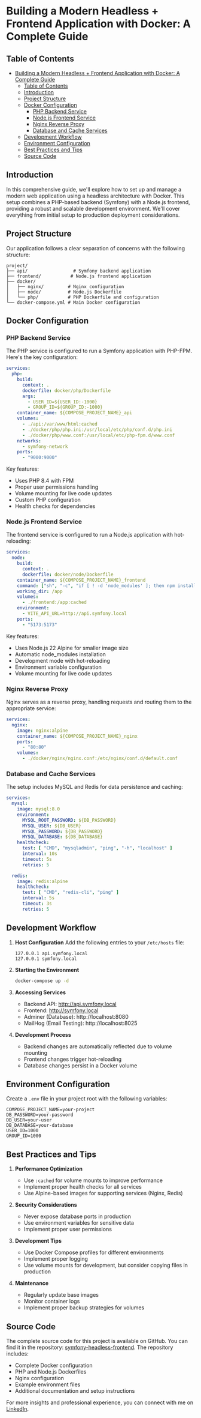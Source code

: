 # Building a Modern Headless + Frontend Application with Docker: A Complete Guide

## Table of Contents
- [Building a Modern Headless + Frontend Application with Docker: A Complete Guide](#building-a-modern-headless--frontend-application-with-docker-a-complete-guide)
  - [Table of Contents](#table-of-contents)
  - [Introduction](#introduction)
  - [Project Structure](#project-structure)
  - [Docker Configuration](#docker-configuration)
    - [PHP Backend Service](#php-backend-service)
    - [Node.js Frontend Service](#nodejs-frontend-service)
    - [Nginx Reverse Proxy](#nginx-reverse-proxy)
    - [Database and Cache Services](#database-and-cache-services)
  - [Development Workflow](#development-workflow)
  - [Environment Configuration](#environment-configuration)
  - [Best Practices and Tips](#best-practices-and-tips)
  - [Source Code](#source-code)

## Introduction

In this comprehensive guide, we'll explore how to set up and manage a modern web application using a headless architecture with Docker. This setup combines a PHP-based backend (Symfony) with a Node.js frontend, providing a robust and scalable development environment. We'll cover everything from initial setup to production deployment considerations.

## Project Structure

Our application follows a clear separation of concerns with the following structure:

```
project/
├── api/                 # Symfony backend application
├── frontend/           # Node.js frontend application
├── docker/
│   ├── nginx/         # Nginx configuration
│   ├── node/          # Node.js Dockerfile
│   └── php/           # PHP Dockerfile and configuration
└── docker-compose.yml # Main Docker configuration
```

## Docker Configuration

### PHP Backend Service

The PHP service is configured to run a Symfony application with PHP-FPM. Here's the key configuration:

```yaml
services:
  php:
    build:
      context: .
      dockerfile: docker/php/Dockerfile
      args:
        - USER_ID=${USER_ID:-1000}
        - GROUP_ID=${GROUP_ID:-1000}
    container_name: ${COMPOSE_PROJECT_NAME}_api
    volumes:
      - ./api:/var/www/html:cached
      - ./docker/php/php.ini:/usr/local/etc/php/conf.d/php.ini
      - ./docker/php/www.conf:/usr/local/etc/php-fpm.d/www.conf
    networks:
      - symfony-network
    ports:
      - "9000:9000"
```

Key features:
- Uses PHP 8.4 with FPM
- Proper user permissions handling
- Volume mounting for live code updates
- Custom PHP configuration
- Health checks for dependencies

### Node.js Frontend Service

The frontend service is configured to run a Node.js application with hot-reloading:

```yaml
services:
  node:
    build:
      context: .
      dockerfile: docker/node/Dockerfile
    container_name: ${COMPOSE_PROJECT_NAME}_frontend
    command: ["sh", "-c", "if [ ! -d 'node_modules' ]; then npm install; fi && npm run dev"]
    working_dir: /app
    volumes:
      - ./frontend:/app:cached
    environment:
      - VITE_API_URL=http://api.symfony.local
    ports:
      - "5173:5173"
```

Key features:
- Uses Node.js 22 Alpine for smaller image size
- Automatic node_modules installation
- Development mode with hot-reloading
- Environment variable configuration
- Volume mounting for live code updates

### Nginx Reverse Proxy

Nginx serves as a reverse proxy, handling requests and routing them to the appropriate service:

```yaml
services:
  nginx:
    image: nginx:alpine
    container_name: ${COMPOSE_PROJECT_NAME}_nginx
    ports:
      - "80:80"
    volumes:
      - ./docker/nginx/nginx.conf:/etc/nginx/conf.d/default.conf
```

### Database and Cache Services

The setup includes MySQL and Redis for data persistence and caching:

```yaml
services:
  mysql:
    image: mysql:8.0
    environment:
      MYSQL_ROOT_PASSWORD: ${DB_PASSWORD}
      MYSQL_USER: ${DB_USER}
      MYSQL_PASSWORD: ${DB_PASSWORD}
      MYSQL_DATABASE: ${DB_DATABASE}
    healthcheck:
      test: [ "CMD", "mysqladmin", "ping", "-h", "localhost" ]
      interval: 10s
      timeout: 5s
      retries: 5

  redis:
    image: redis:alpine
    healthcheck:
      test: [ "CMD", "redis-cli", "ping" ]
      interval: 5s
      timeout: 3s
      retries: 5
```

## Development Workflow

1. **Host Configuration**
   Add the following entries to your `/etc/hosts` file:
   ```
   127.0.0.1 api.symfony.local
   127.0.0.1 symfony.local
   ```

2. **Starting the Environment**
   ```bash
   docker-compose up -d
   ```

3. **Accessing Services**
   - Backend API: http://api.symfony.local
   - Frontend: http://symfony.local
   - Adminer (Database): http://localhost:8080
   - MailHog (Email Testing): http://localhost:8025

4. **Development Process**
   - Backend changes are automatically reflected due to volume mounting
   - Frontend changes trigger hot-reloading
   - Database changes persist in a Docker volume

## Environment Configuration

Create a `.env` file in your project root with the following variables:

```env
COMPOSE_PROJECT_NAME=your-project
DB_PASSWORD=your-password
DB_USER=your-user
DB_DATABASE=your-database
USER_ID=1000
GROUP_ID=1000
```

## Best Practices and Tips

1. **Performance Optimization**
   - Use `:cached` for volume mounts to improve performance
   - Implement proper health checks for all services
   - Use Alpine-based images for supporting services (Nginx, Redis)

2. **Security Considerations**
   - Never expose database ports in production
   - Use environment variables for sensitive data
   - Implement proper user permissions

3. **Development Tips**
   - Use Docker Compose profiles for different environments
   - Implement proper logging
   - Use volume mounts for development, but consider copying files in production

4. **Maintenance**
   - Regularly update base images
   - Monitor container logs
   - Implement proper backup strategies for volumes

## Source Code

The complete source code for this project is available on GitHub. You can find it in the repository: [symfony-headless-frontend](https://github.com/dommin/symfony-headless-frontend). The repository includes:

- Complete Docker configuration
- PHP and Node.js Dockerfiles
- Nginx configuration
- Example environment files
- Additional documentation and setup instructions

For more insights and professional experience, you can connect with me on [LinkedIn](https://www.linkedin.com/in/dominik-jasiński/).